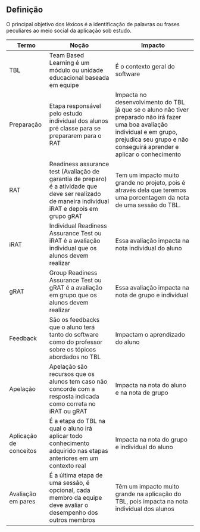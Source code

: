## Definição

O principal objetivo dos léxicos é a identificação de palavras ou frases peculiares ao meio social da aplicação sob estudo.
 
|Termo|Noção|Impacto|
|-----|-----|-------|
|TBL|Team Based Learning é um módulo ou unidade educacional baseada em equipe|É o contexto geral do software|
|Preparação|Etapa responsável pelo estudo individual dos alunos pré classe para se prepararem para o RAT|Impacta no desenvolvimento do TBL já que se o aluno não tiver preparado não irá fazer uma boa avaliação individual e em grupo, prejudica seu grupo e não conseguirá aprender e aplicar o conhecimento|
|RAT|Readiness assurance test (Avaliação de garantia de preparo) é a atividade que deve ser realizado de maneira individual iRAT e depois em grupo gRAT|Tem um impacto muito grande no projeto, pois é através dela que teremos uma porcentagem da nota de uma sessão do TBL.|
|iRAT|Individual Readiness Assurance Test ou iRAT é a avaliação individual que os alunos devem realizar|Essa avaliação impacta na nota individual do aluno|
|gRAT|Group Readiness Assurance Test ou gRAT é a avaliação em grupo que os alunos devem realizar|Essa avaliação impacta na nota de grupo e individual|
|Feedback|São os feedbacks que o aluno terá tanto do software como do professor sobre os tópicos abordados no TBL|Impactam o aprendizado do aluno|
|Apelação|Apelação são recursos que os alunos tem caso não concorde com a resposta indicada como correta no iRAT ou gRAT|Impacta na nota do aluno e na nota de grupo|
|Aplicação de conceitos|É a etapa do TBL na qual o aluno irá aplicar todo conhecimento adquirido nas etapas anteriores em um contexto real|Impacta na nota do grupo e individual do aluno|
|Avaliação em pares|É a última etapa de uma sessão, é opcional, cada membro da equipe deve avaliar o desempenho dos outros membros|Têm um impacto muito grande na aplicação do TBL, pois impacta na nota individual dos alunos|
